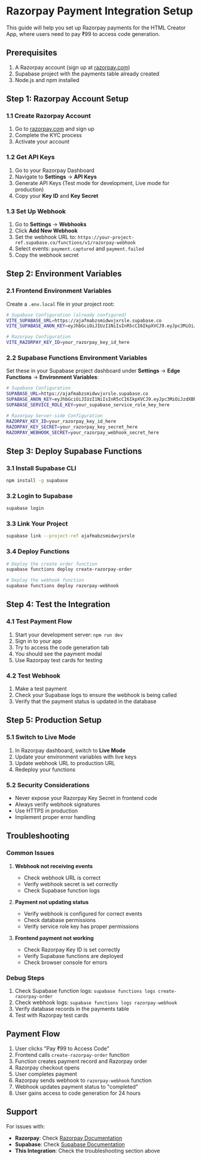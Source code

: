 # Razorpay Payment Integration Setup

This guide will help you set up Razorpay payments for the HTML Creator App, where users need to pay ₹99 to access code generation.

## Prerequisites

1. A Razorpay account (sign up at [razorpay.com](https://razorpay.com))
2. Supabase project with the payments table already created
3. Node.js and npm installed

## Step 1: Razorpay Account Setup

### 1.1 Create Razorpay Account
1. Go to [razorpay.com](https://razorpay.com) and sign up
2. Complete the KYC process
3. Activate your account

### 1.2 Get API Keys
1. Go to your Razorpay Dashboard
2. Navigate to **Settings** → **API Keys**
3. Generate API Keys (Test mode for development, Live mode for production)
4. Copy your **Key ID** and **Key Secret**

### 1.3 Set Up Webhook
1. Go to **Settings** → **Webhooks**
2. Click **Add New Webhook**
3. Set the webhook URL to: `https://your-project-ref.supabase.co/functions/v1/razorpay-webhook`
4. Select events: `payment.captured` and `payment.failed`
5. Copy the webhook secret

## Step 2: Environment Variables

### 2.1 Frontend Environment Variables
Create a `.env.local` file in your project root:

```bash
# Supabase Configuration (already configured)
VITE_SUPABASE_URL=https://ajafmabzsmidwvjxrsle.supabase.co
VITE_SUPABASE_ANON_KEY=eyJhbGciOiJIUzI1NiIsInR5cCI6IkpXVCJ9.eyJpc3MiOiJzdXBhYmFzZSIsInJlZiI6ImFqYWZtYWJ6c21pZHd2anhyc2xlIiwicm9sZSI6ImFub24iLCJpYXQiOjE3NTc4NjUyOTEsImV4cCI6MjA3MzQ0MTI5MX0.IuoCjL8aFh2hXSCWFkKP43wHVwUlmPXE9zYjf9j0zi0

# Razorpay Configuration
VITE_RAZORPAY_KEY_ID=your_razorpay_key_id_here
```

### 2.2 Supabase Functions Environment Variables
Set these in your Supabase project dashboard under **Settings** → **Edge Functions** → **Environment Variables**:

```bash
# Supabase Configuration
SUPABASE_URL=https://ajafmabzsmidwvjxrsle.supabase.co
SUPABASE_ANON_KEY=eyJhbGciOiJIUzI1NiIsInR5cCI6IkpXVCJ9.eyJpc3MiOiJzdXBhYmFzZSIsInJlZiI6ImFqYWZtYWJ6c21pZHd2anhyc2xlIiwicm9sZSI6ImFub24iLCJpYXQiOjE3NTc4NjUyOTEsImV4cCI6MjA3MzQ0MTI5MX0.IuoCjL8aFh2hXSCWFkKP43wHVwUlmPXE9zYjf9j0zi0
SUPABASE_SERVICE_ROLE_KEY=your_supabase_service_role_key_here

# Razorpay Server-side Configuration
RAZORPAY_KEY_ID=your_razorpay_key_id_here
RAZORPAY_KEY_SECRET=your_razorpay_key_secret_here
RAZORPAY_WEBHOOK_SECRET=your_razorpay_webhook_secret_here
```

## Step 3: Deploy Supabase Functions

### 3.1 Install Supabase CLI
```bash
npm install -g supabase
```

### 3.2 Login to Supabase
```bash
supabase login
```

### 3.3 Link Your Project
```bash
supabase link --project-ref ajafmabzsmidwvjxrsle
```

### 3.4 Deploy Functions
```bash
# Deploy the create order function
supabase functions deploy create-razorpay-order

# Deploy the webhook function
supabase functions deploy razorpay-webhook
```

## Step 4: Test the Integration

### 4.1 Test Payment Flow
1. Start your development server: `npm run dev`
2. Sign in to your app
3. Try to access the code generation tab
4. You should see the payment modal
5. Use Razorpay test cards for testing

### 4.2 Test Webhook
1. Make a test payment
2. Check your Supabase logs to ensure the webhook is being called
3. Verify that the payment status is updated in the database

## Step 5: Production Setup

### 5.1 Switch to Live Mode
1. In Razorpay dashboard, switch to **Live Mode**
2. Update your environment variables with live keys
3. Update webhook URL to production URL
4. Redeploy your functions

### 5.2 Security Considerations
- Never expose your Razorpay Key Secret in frontend code
- Always verify webhook signatures
- Use HTTPS in production
- Implement proper error handling

## Troubleshooting

### Common Issues

1. **Webhook not receiving events**
   - Check webhook URL is correct
   - Verify webhook secret is set correctly
   - Check Supabase function logs

2. **Payment not updating status**
   - Verify webhook is configured for correct events
   - Check database permissions
   - Verify service role key has proper permissions

3. **Frontend payment not working**
   - Check Razorpay Key ID is set correctly
   - Verify Supabase functions are deployed
   - Check browser console for errors

### Debug Steps
1. Check Supabase function logs: `supabase functions logs create-razorpay-order`
2. Check webhook logs: `supabase functions logs razorpay-webhook`
3. Verify database records in the payments table
4. Test with Razorpay test cards

## Payment Flow

1. User clicks "Pay ₹99 to Access Code"
2. Frontend calls `create-razorpay-order` function
3. Function creates payment record and Razorpay order
4. Razorpay checkout opens
5. User completes payment
6. Razorpay sends webhook to `razorpay-webhook` function
7. Webhook updates payment status to "completed"
8. User gains access to code generation for 24 hours

## Support

For issues with:
- **Razorpay**: Check [Razorpay Documentation](https://razorpay.com/docs/)
- **Supabase**: Check [Supabase Documentation](https://supabase.com/docs)
- **This Integration**: Check the troubleshooting section above
